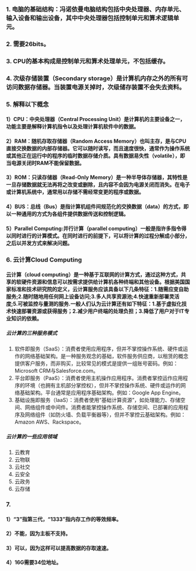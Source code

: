### 1. 电脑的基础结构：冯诺依曼电脑结构包括中央处理器、内存单元、输入设备和输出设备，其中中央处理器包括控制单元和算术逻辑单元。
### 2. 需要26bits。
### 3. CPU的基本构成是控制单元和算术处理单元，不包括缓存。
### 4. 次级存储装置（Secondary storage）是计算机内存之外的所有可访问数据存储器。当装置电源关掉时，次级储存装置不会失去资料。
### 5. 解释以下概念
#### 1）CPU：中央处理器（Central Processing Unit）是计算机的主要设备之一，功能主要是解释计算机指令以及处理计算机软件中的数据。
#### 2）RAM：随机存取存储器（Random Access Memory）也叫主存，是与CPU直接交换数据的内部存储器。它可以随时读写，而且速度很快，通常作为操作系统或其他正在运行中的程序的临时数据存储介质。具有数据易失性（volatile），即当电源关闭时RAM不能保留数据。
#### 3）ROM：只读存储器（Read-Only Memory）是一种半导体存储器，其特性是一旦存储数据就无法再将之改变或删除，且内容不会因为电源关闭而消失。在电子或计算机系统中，通常用以存储不需经常变更的程序或数据。
#### 4）BUS：总线（Bus）是指计算机组件间规范化的交换数据（data）的方式，即以一种通用的方式为各组件提供数据传送和控制逻辑。
#### 5）Parallel Computing:并行计算（parallel computing）一般是指许多指令得以同时进行的计算模式。在同时进行的前提下，可以将计算的过程分解成小部分，之后以并发方式来解决问题。
### 6. 云计算Cloud Computing
#### 云计算（cloud computing）是一种基于互联网的计算方式，通过这种方式，共享的软硬件资源和信息可以按需求提供给计算机各种终端和其他设备。根据美国国家标准和技术研究院的定义，云计算服务应该具备以下几条特征：1.随需应变自助服务;2.随时随地用任何网上设备访问;3.多人共享资源池;4.快速重新部署灵活度;5.可被监控与量测的服务.一般人们认为云计算还有如下特征：1.基于虚拟化技术快速部署资源或获得服务；2.减少用户终端的处理负担；3.降低了用户对于IT专业知识的依赖。
##### 云计算的三种服务模式
1. 软件即服务（SaaS）：消费者使用应用程序，但并不掌控操作系统、硬件或运作的网络基础架构。是一种服务观念的基础，软件服务供应商，以租赁的概念提供客户服务，而非购买，比较常见的模式是提供一组账号密码。例如：Microsoft CRM与Salesforce.com。
2. 平台即服务（PaaS）：消费者使用主机操作应用程序。消费者掌控运作应用程序的环境（也拥有主机部分掌控权），但并不掌控操作系统、硬件或运作的网络基础架构。平台通常是应用程序基础架构。例如：Google App Engine。
3. 基础设施即服务（IaaS）：消费者使用“基础计算资源”，如处理能力、存储空间、网络组件或中间件。消费者能掌控操作系统、存储空间、已部署的应用程序及网络组件（如防火墙、负载平衡器等），但并不掌控云基础架构。例如：Amazon AWS、Rackspace。
##### 云计算的一些应用领域
1. 云教育
2. 云物联
3. 云社交
4. 云安全
5. 云政务
6. 云存储
### 7. 
#### 1）“3”指第三代，“1333”指内存工作的等效频率。
#### 2）不能，因为主板不支持。
#### 3）可以，因为这样可以提高数据的存取速速。
#### 4）16G需要34位地址。